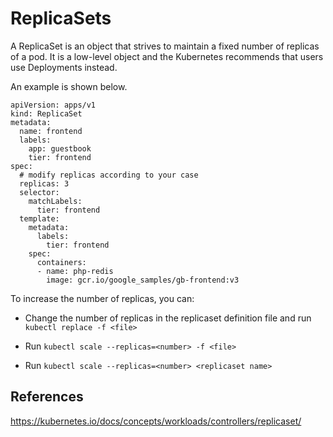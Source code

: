 # ReplicaSets

A ReplicaSet is an object that strives to maintain a fixed number of replicas of a pod. It is a low-level object and the Kubernetes recommends that users use Deployments instead.

An example is shown below.

```
apiVersion: apps/v1
kind: ReplicaSet
metadata:
  name: frontend
  labels:
    app: guestbook
    tier: frontend
spec:
  # modify replicas according to your case
  replicas: 3
  selector:
    matchLabels:
      tier: frontend
  template:
    metadata:
      labels:
        tier: frontend
    spec:
      containers:
      - name: php-redis
        image: gcr.io/google_samples/gb-frontend:v3
```

To increase the number of replicas, you can:

- Change the number of replicas in the replicaset definition file and run `kubectl replace -f <file>`

- Run `kubectl scale --replicas=<number> -f <file>`

- Run `kubectl scale --replicas=<number> <replicaset name>`


## References

https://kubernetes.io/docs/concepts/workloads/controllers/replicaset/